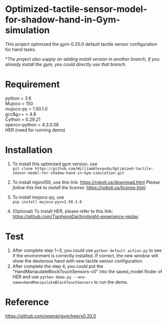# Optimized-tactile-sensor-model-for-shadow-hand-in-Gym-simulation
This project optimized the gym-0.20.0 default tactile sensor configuration for hand tasks.

**The project also supply an adding install version in another branch, if you already install the gym, you could directly use that branch.*

# Requirement
python = 3.6  
Mujoco = 150  
mujoco-py = 1.50.1.0  
gcc&g++ = 4.8  
Cython = 0.29.21  
opencv-python = 4.3.0.38  
HER (need for running demo)

# Installation
1. To install this optimized gym version, use  
`git clone https://github.com/WilliamAlexanda/Optimized-tactile-sensor-model-for-shadow-hand-in-Gym-simulation.git`

2. To install mjpro150, use this link: https://roboti.us/download.html
*Please follow this link to install the license: https://roboti.us/license.html*  

3. To install mojoco-py, use  
`pip install mujoco-py==1.50.1.0`  

4. (Optional) To install HER, please refer to this link: https://github.com/TianhongDai/hindsight-experience-replay  

# Test
1. After complete step 1~3, you could use `python default action.py` to see if the environment is correctly installed. If correct, the new window will show the dexterous hand with new tactile sensor configuration.
2. After complete the step 4, you could put the "HandManipulateBlockTouchSensors-v0" into the saved_model floder of HER and use `python demo.py --env-name=HandManipulateBlockTouchSensors` to run the demo.

# Reference
https://github.com/openai/gym/tree/v0.20.0
